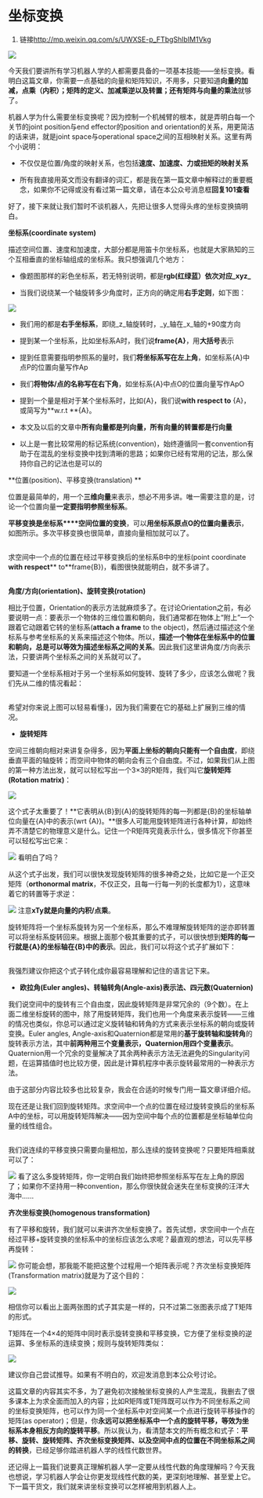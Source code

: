 # 坐标变换
1. 链接<http://mp.weixin.qq.com/s/UWXSE-p_FTbgShlbIM1Vkg>

![](http://mmbiz.qpic.cn/mmbiz/wcHeC1NTYsLH7dvHz3L5ykaibeuL335ekAvhC8HNaCtPZ6ciacy4ez2EhlZmZq6vBUiab1lZ1YsPjRjcibeq7CLkCA/640?wx_fmt=jpeg&tp=webp&wxfrom=5)

今天我们要讲所有学习机器人学的人都需要具备的一项基本技能——坐标变换。看明白这篇文章，你需要一点基础的向量和矩阵知识，不用多，只要知道**向量的加减，点乘（内积）；矩阵的定义、加减乘逆以及转置；还有矩阵与向量的乘法**就够了。

机器人学为什么需要坐标变换呢？因为控制一个机械臂的根本，就是弄明白每一个关节的joint position与end effector的position and orientation的关系，用更简洁的话来讲，就是joint space与operational space之间的互相映射关系。这里有两个小说明：

*   不仅仅是位置/角度的映射关系，也包括**速度、加速度、力或扭矩的映射关系**

*   所有我直接用英文而没有翻译的词汇，都是我在第一篇文章中解释过的重要概念，如果你不记得或没有看过第一篇文章，请在本公众号消息框**回复101查看**

好了，接下来就让我们暂时不谈机器人，先把让很多人觉得头疼的坐标变换搞明白。

**坐标系(coordinate system)** 

描述空间位置、速度和加速度，大部分都是用笛卡尔坐标系，也就是大家熟知的三个互相垂直的坐标轴组成的坐标系。我只想强调几个地方：

*   像题图那样的彩色坐标系，若无特别说明，都是**rgb(红绿蓝）依次对应_xyz_**

*   当我们说绕某一个轴旋转多少角度时，正方向的确定用**右手定则**，如下图：

**![](http://mmbiz.qpic.cn/mmbiz/wcHeC1NTYsJhYael2EXOmITKTdEvlGdBNInkNcZOMl8gwxxKeuSg5hy7MozCMZqz844dNdm9wmN534Oiac4Wdww/640?wx_fmt=png&tp=webp&wxfrom=5&wx_lazy=1)**

*   我们用的都是**右手坐标系**，即绕_z_轴旋转时，_y_轴在_x_轴的+90度方向

*   提到某一个坐标系，比如坐标系A时，我们说**frame{A}**，用**大括号**表示

*   提到任意需要指明参照系的量时，我们**将坐标系写在左上角**，如坐标系{A}中点P的位置向量写作Ap

*   我们**将物体/点的名称写在右下角**，如坐标系{A}中点O的位置向量写作ApO

*   提到一个量是相对于某个坐标系时，比如{A}，我们说**with respect to** {A}，或简写为**w.r.t **{A}。

*   本文及以后的文章中**所有向量都是列向量，所有向量的转置都是行向量**

*   以上是一套比较常用的标记系统(convention)，始终遵循同一套convention有助于在混乱的坐标变换中找到清晰的思路；如果你已经有常用的记法，那么保持你自己的记法也是可以的

**位置(position)、平移变换(translation) **

位置是最简单的，用一个**三维向量**来表示，想必不用多讲。唯一需要注意的是，讨论一个位置向量**一定要指明参照坐标系**。

**平移变换是坐标系****空间位置的变换**，可以**用坐标系原点O的位置向量表示**，如图所示。多次平移变换也很简单，直接向量相加就可以了。

![](data:image/gif;base64,iVBORw0KGgoAAAANSUhEUgAAAAEAAAABCAYAAAAfFcSJAAAADUlEQVQImWNgYGBgAAAABQABh6FO1AAAAABJRU5ErkJggg==) 

求空间中一个点的位置在经过平移变换后的坐标系B中的坐标(point coordinate **with respect**** to**frame{B})，看图很快就能明白，就不多讲了。

![](data:image/gif;base64,iVBORw0KGgoAAAANSUhEUgAAAAEAAAABCAYAAAAfFcSJAAAADUlEQVQImWNgYGBgAAAABQABh6FO1AAAAABJRU5ErkJggg==) 

**角度/方向(orientation)、旋转变换(rotation)**

相比于位置，Orientation的表示方法就麻烦多了。在讨论Orientation之前，有必要说明一点：要表示一个物体的三维位置和朝向，我们通常都在物体上“附上”一个跟着它动跟着它转的坐标系(**attach a frame** to the object)，然后通过描述这个坐标系与参考坐标系的关系来描述这个物体。所以，**描述一个物体在坐标系中的位置和朝向，总是可以等效为描述坐标系之间的关系**。因此我们这里讲角度/方向表示法，只要讲两个坐标系之间的关系就可以了。

要知道一个坐标系相对于另一个坐标系如何旋转、旋转了多少，应该怎么做呢？我们先从二维的情况看起： 

![](data:image/gif;base64,iVBORw0KGgoAAAANSUhEUgAAAAEAAAABCAYAAAAfFcSJAAAADUlEQVQImWNgYGBgAAAABQABh6FO1AAAAABJRU5ErkJggg==) 

希望对你来说上图可以轻易看懂:)，因为我们需要在它的基础上扩展到三维的情况。

*   **旋转矩阵**

空间三维朝向相对来讲复杂得多，因为**平面上坐标的朝向只能有一个自由度**，即绕垂直平面的轴旋转；而空间中物体的朝向会有三个自由度。不过，如果我们从上图的第一种方法出发，就可以轻松写出一个3×3的R矩阵，我们叫它**旋转矩阵(Rotation matrix)**：

![](http://mmbiz.qpic.cn/mmbiz/wcHeC1NTYsI92CSZtEaMwnX9u2wla2ibzpuFQw6UrsY2zg3HTNA1kvnjC4m1t5vIojHMM8y2UKuSDFXvyFF1bhA/640?wx_fmt=jpeg&tp=webp&wxfrom=5&wx_lazy=1) 

这个式子太重要了！**它表明从{B}到{A}的旋转矩阵的每一列都是{B}的坐标轴单位向量在{A}中的表示(wrt {A})。**很多人可能用旋转矩阵进行各种计算，却始终弄不清楚它的物理意义是什么。记住一个R矩阵究竟表示什么，很多情况下你甚至可以轻松写出它来：

![](http://mmbiz.qpic.cn/mmbiz/wcHeC1NTYsKBJ7xJur6liaQQRuVL48azBg77zknF9xHIQjgR9MKQONDPmPHPzAX4oCZxNPNA9tAL6q2qU0kdA3g/640?wx_fmt=jpeg&tp=webp&wxfrom=5&wx_lazy=1)
看明白了吗？

从这个式子出发，我们可以很快发现旋转矩阵的很多神奇之处，比如它是一个正交矩阵（**orthonormal matrix**，不仅正交，且每一行每一列的长度都为1），这意味着它的转置等于求逆：

![](http://mmbiz.qpic.cn/mmbiz/wcHeC1NTYsKBJ7xJur6liaQQRuVL48azBJBWKLa0MQsvFzQHibKzJMo4Etia7C99RGSZJOP1AAH9daHL9Badh7z6A/640?wx_fmt=jpeg&tp=webp&wxfrom=5&wx_lazy=1)
注意**xTy就是向量的内积/点乘**。

旋转矩阵将一个坐标系旋转为另一个坐标系，那么不难理解旋转矩阵的逆亦即转置可以将坐标系旋转回来。根据上面那个极其重要的式子，可以很快想到**矩阵的每一行就是{A}的坐标轴在{B}中的表示**。因此，我们可以将这个式子扩展如下：

![](data:image/gif;base64,iVBORw0KGgoAAAANSUhEUgAAAAEAAAABCAYAAAAfFcSJAAAADUlEQVQImWNgYGBgAAAABQABh6FO1AAAAABJRU5ErkJggg==)

我强烈建议你把这个式子转化成你最容易理解和记住的语言记下来。

*   **欧拉角(Euler angles)、转轴转角(Angle-axis)表示法、四元数(Quaternion)**

我们说空间中的旋转有三个自由度，因此旋转矩阵是非常冗余的（9个数）。在上面二维坐标旋转的图中，除了用旋转矩阵，我们也用一个角度来表示旋转——三维的情况也类似，你总可以通过定义旋转轴和转角的方式来表示坐标系的朝向或旋转变换。Euler angles, Angle-axis和Quaternion都是常用的**基于旋转轴和旋转角**的旋转表示方法，其中**前两种用三个变量表示，Quaternion用四个变量表示**。Quaternion用一个冗余的变量解决了其余两种表示方法无法避免的Singularity问题，在运算插值时也比较方便，因此是计算机程序中表示旋转最常用的一种表示方法。

由于这部分内容比较多也比较复杂，我会在合适的时候专门用一篇文章详细介绍。

现在还是让我们回到旋转矩阵。求空间中一个点的位置在经过旋转变换后的坐标系A中的坐标，可以用旋转矩阵解决——因为空间中每个点的位置都是坐标轴单位向量的线性组合。

![](data:image/gif;base64,iVBORw0KGgoAAAANSUhEUgAAAAEAAAABCAYAAAAfFcSJAAAADUlEQVQImWNgYGBgAAAABQABh6FO1AAAAABJRU5ErkJggg==) 

我们说连续的平移变换只需要向量相加，那么连续的旋转变换呢？只要矩阵相乘就可以了：

![](http://mmbiz.qpic.cn/mmbiz/wcHeC1NTYsKBJ7xJur6liaQQRuVL48azB3OAfczB6nzn5rngSugzlEEjdGAwbiaib5V031lzPr0P5DLtWe1ECjudg/640?wx_fmt=jpeg&tp=webp&wxfrom=5&wx_lazy=1)
看了这么多旋转矩阵，你一定明白我们始终把参照坐标系写在左上角的原因了；如果你不坚持用一种convention，那么你很快就会迷失在坐标变换的汪洋大海中……

**齐次坐标变换(homogenous transformation)** 

有了平移和旋转，我们就可以来讲齐次坐标变换了。首先试想，求空间中一个点在经过平移+旋转变换的坐标系中的坐标应该怎么求呢？最直观的想法，可以先平移再旋转：

![](http://mmbiz.qpic.cn/mmbiz/wcHeC1NTYsI92CSZtEaMwnX9u2wla2ibzGdBm3WaefWsPTJeicjEMBhQfSQjxVonQk9wEsjpVM6kZlXVCzseJ86Q/640?wx_fmt=jpeg&tp=webp&wxfrom=5&wx_lazy=1)
你可能会想，那我能不能把这整个过程用一个矩阵表示呢？齐次坐标变换矩阵(Transformation matrix)就是为了这个目的：

![](http://mmbiz.qpic.cn/mmbiz/wcHeC1NTYsI92CSZtEaMwnX9u2wla2ibziac4DUoibEhksLe9rCx5GLiat8ribx9ZU5l4B8ysqEVPld4YTobIM3zQibg/640?wx_fmt=jpeg&tp=webp&wxfrom=5&wx_lazy=1)

相信你可以看出上面两张图的式子其实是一样的，只不过第二张图表示成了T矩阵的形式。

T矩阵在一个4×4的矩阵中同时表示旋转变换和平移变换，它方便了坐标变换的逆运算、多坐标系的连续变换；规则与旋转矩阵类似：

![](http://mmbiz.qpic.cn/mmbiz/wcHeC1NTYsI92CSZtEaMwnX9u2wla2ibzyOtMMayNjEd1CMYBZERJiczeIQKibU9FfKNq7iaLiaPADuUFy6UllptFhw/640?wx_fmt=jpeg&tp=webp&wxfrom=5&wx_lazy=1) 

建议你自己尝试推导。如果有不明白的，欢迎发消息到本公众号讨论。

这篇文章的内容其实不多，为了避免初次接触坐标变换的人产生混乱，我删去了很多课本上为求全面而加入的内容；比如R矩阵或T矩阵既可以作为不同坐标系之间的坐标变换矩阵，也可以作为同一个坐标系中对空间某一个点进行旋转平移操作的矩阵(as operator)；但是，你**永远可以把坐标系中一个点的旋转平移，等效为坐标系本身相反方向的旋转平移**。所以我认为，看清楚本文的所有概念和式子：**平移、旋转、旋转矩阵、齐次坐标变换矩阵、以及空间中点的位置在不同坐标系之间的转换**，已经足够你踏进机器人学的线性代数世界。

还记得上一篇我们说要真正理解机器人学一定要从线性代数的角度理解吗？今天我也想说，学习机器人学会让你更发现线性代数的美，更深刻地理解、甚至爱上它。下一篇干货文，我们就来讲坐标变换可以怎样被用到机器人上。
